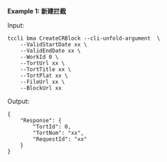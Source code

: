 **Example 1: 新建拦截**



Input: 

```
tccli bma CreateCRBlock --cli-unfold-argument  \
    --ValidStartDate xx \
    --ValidEndDate xx \
    --WorkId 0 \
    --TortUrl xx \
    --TortTitle xx \
    --TortPlat xx \
    --FileUrl xx \
    --BlockUrl xx
```

Output: 
```
{
    "Response": {
        "TortId": 0,
        "TortNum": "xx",
        "RequestId": "xx"
    }
}
```


